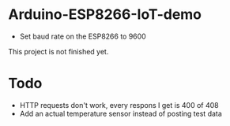 # Arduino-ESP8266-IoT-demo
- Set baud rate on the ESP8266 to 9600

This project is not finished yet.

# Todo
- HTTP requests don't work, every respons I get is 400 of 408
- Add an actual temperature sensor instead of posting test data
